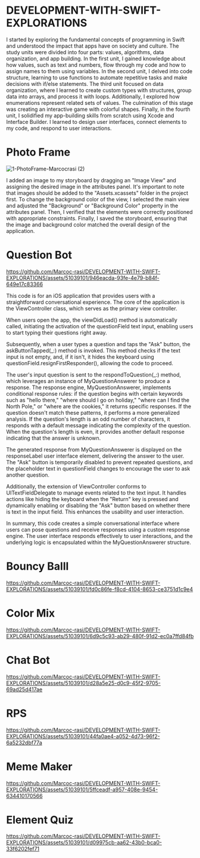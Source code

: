 # DEVELOPMENT-WITH-SWIFT-EXPLORATIONS

I started by exploring the fundamental concepts of programming in Swift and understood the impact that apps have on society and culture. The study units were divided into four parts: values, algorithms, data organization, and app building. In the first unit, I gained knowledge about how values, such as text and numbers, flow through my code and how to assign names to them using variables. In the second unit, I delved into code structure, learning to use functions to automate repetitive tasks and make decisions with if/else statements. The third unit focused on data organization, where I learned to create custom types with structures, group data into arrays, and process it with loops. Additionally, I explored how enumerations represent related sets of values. The culmination of this stage was creating an interactive game with colorful shapes. Finally, in the fourth unit, I solidified my app-building skills from scratch using Xcode and Interface Builder. I learned to design user interfaces, connect elements to my code, and respond to user interactions. 

 # Photo Frame
 
 ![1-PhotoFrame-Marcocrasi (2)](https://github.com/Marcoc-rasi/DEVELOPMENT-WITH-SWIFT-EXPLORATIONS/assets/51039101/1de4e7c5-7f70-48a1-af8b-6a5fcc8edd89)

I added an image to my storyboard by dragging an "Image View" and assigning the desired image in the attributes panel. It's important to note that images should be added to the "Assets.xcassets" folder in the project first. To change the background color of the view, I selected the main view and adjusted the "Background" or "Background Color" property in the attributes panel. Then, I verified that the elements were correctly positioned with appropriate constraints. Finally, I saved the storyboard, ensuring that the image and background color matched the overall design of the application.

# Question Bot 

https://github.com/Marcoc-rasi/DEVELOPMENT-WITH-SWIFT-EXPLORATIONS/assets/51039101/946eacda-93fe-4e79-b84f-649e17c83366 

This code is for an iOS application that provides users with a straightforward conversational experience. The core of the application is the ViewController class, which serves as the primary view controller.

When users open the app, the viewDidLoad() method is automatically called, initiating the activation of the questionField text input, enabling users to start typing their questions right away.

Subsequently, when a user types a question and taps the "Ask" button, the askButtonTapped(_:) method is invoked. This method checks if the text input is not empty, and, if it isn't, it hides the keyboard using questionField.resignFirstResponder(), allowing the code to proceed.

The user's input question is sent to the respondToQuestion(_:) method, which leverages an instance of MyQuestionAnswerer to produce a response. The response engine, MyQuestionAnswerer, implements conditional response rules: if the question begins with certain keywords such as "hello there," "where should I go on holiday," "where can I find the North Pole," or "where are the cookies," it returns specific responses. If the question doesn't match these patterns, it performs a more generalized analysis. If the question's length is an odd number of characters, it responds with a default message indicating the complexity of the question. When the question's length is even, it provides another default response indicating that the answer is unknown.

The generated response from MyQuestionAnswerer is displayed on the responseLabel user interface element, delivering the answer to the user. The "Ask" button is temporarily disabled to prevent repeated questions, and the placeholder text in questionField changes to encourage the user to ask another question.

Additionally, the extension of ViewController conforms to UITextFieldDelegate to manage events related to the text input. It handles actions like hiding the keyboard when the "Return" key is pressed and dynamically enabling or disabling the "Ask" button based on whether there is text in the input field. This enhances the usability and user interaction.

In summary, this code creates a simple conversational interface where users can pose questions and receive responses using a custom response engine. The user interface responds effectively to user interactions, and the underlying logic is encapsulated within the MyQuestionAnswerer structure.

# Bouncy Balll 

https://github.com/Marcoc-rasi/DEVELOPMENT-WITH-SWIFT-EXPLORATIONS/assets/51039101/fd0c86fe-f8cd-4104-8653-ce3751d1c9e4 

# Color Mix 

https://github.com/Marcoc-rasi/DEVELOPMENT-WITH-SWIFT-EXPLORATIONS/assets/51039101/6d9c5c93-ab29-480f-91d2-ec0a7ffd84fb 

# Chat Bot 

https://github.com/Marcoc-rasi/DEVELOPMENT-WITH-SWIFT-EXPLORATIONS/assets/51039101/d28a5e25-d0c9-45f2-9705-69ad25d417ae 

# RPS 

https://github.com/Marcoc-rasi/DEVELOPMENT-WITH-SWIFT-EXPLORATIONS/assets/51039101/44fa0ae4-a052-4d73-96f2-6a5232dbf77a 

# Meme Maker 

https://github.com/Marcoc-rasi/DEVELOPMENT-WITH-SWIFT-EXPLORATIONS/assets/51039101/5ffceadf-a957-408e-9454-634410170566 

# Element Quiz 

https://github.com/Marcoc-rasi/DEVELOPMENT-WITH-SWIFT-EXPLORATIONS/assets/51039101/d09975cb-aa62-43b0-bca0-33f6202fef71 

